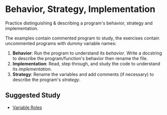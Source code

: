 # Behavior, Strategy, Implementation

Practice distinguishing & describing a program's behavior, strategy and implementation.

The examples contain commented program to study, the exercises contain uncommented programs with dummy variable names:

1. **Behavior**: Run the program to understand its _behavior_.  Write a docstring to describe the program/function's behavior then rename the file.
2. **Implementation**: Read, step through, and study the code to understand its _implementation_.
3. **Strategy**: Rename the variables and add comments (if necessary) to describe the program's _strategy_.

## Suggested Study

- [Variable Roles](https://textbooks.cs.ksu.edu/cc310/01-review/10-variable-roles)
